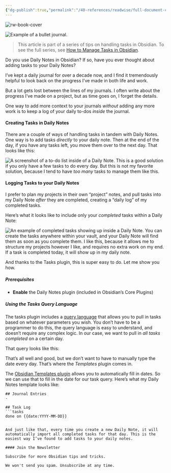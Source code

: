```yaml
---
{"dg-publish":true,"permalink":"/40-references/readwise/full-document-contents/how-to-add-tasks-to-your-daily-notes-in-obsidian/","tags":["rw/articles"]}
---
```


![rw-book-cover](https://obsidian.rocks/wp-content/uploads/2022/09/glenn-carstens-peters-RLw-UC03Gwc-unsplash.jpg)

![Example of a bullet journal.](https://obsidian.rocks/wp-content/uploads/2022/09/glenn-carstens-peters-RLw-UC03Gwc-unsplash.jpg)

> This article is part of a series of tips on handling tasks in Obsidian. To see the full series, see [How to Manage Tasks in Obsidian](https://obsidian.rocks/how-to-manage-tasks-in-obsidian/).
> 
> 

Do you use Daily Notes in Obsidian? If so, have you ever thought about adding tasks to your Daily Notes?

I’ve kept a daily journal for over a decade now, and I find it tremendously helpful to look back on the progress I’ve made in both life and work.

But a lot gets lost between the lines of my journals. I often write about the progress I’ve made on a project, but as time goes on, I forget the details.

One way to add more context to your journals *without* adding any more work is to keep a log of your daily to-dos *inside* the journal.

#### Creating Tasks in Daily Notes

There are a couple of ways of handling tasks in tandem with Daily Notes. One way is to add tasks *directly* to your daily note. Then at the end of the day, if you have any tasks left, you move them over to the next day. That looks like this:

![A screenshot of a to-do list inside of a Daily Note.](https://obsidian.rocks/wp-content/uploads/2022/09/2022-09-21_09-06.png)
This is a good solution if you only have a few tasks to do every day. But this is not my favorite solution, because I tend to have *too many* tasks to manage them like this.

#### Logging Tasks to your Daily Notes

I prefer to plan my projects in their own “project” notes, and pull tasks into my Daily Note *after* they are completed, creating a “daily log” of my completed tasks.

Here’s what it looks like to include only your *completed* tasks within a Daily Note:

![An example of completed tasks showing up inside a Daily Note.](https://obsidian.rocks/wp-content/uploads/2022/09/2022-09-21_09-07.png)
You can create the tasks anywhere within your vault, and your Daily Note will find them as soon as you complete them. I like this, because it allows me to structure my projects however I like, and requires no extra work on my end. If a task is completed today, it will show up in my daily note.

And thanks to the Tasks plugin, this is super easy to do. Let me show you how.

##### Prerequisites

* **Enable** the Daily Notes plugin (included in Obsidian’s Core Plugins)

##### Using the Tasks Query Language

The tasks plugin includes a [query language](https://obsidian-tasks-group.github.io/obsidian-tasks/queries/) that allows you to pull in tasks based on whatever parameters you wish. You don’t have to be a programmer to do this, the query language is easy to understand, and doesn’t require any complex logic. In our case, we want to pull in *all tasks completed* on a certain day.

That query looks like this:

That’s all well and good, but we don’t want to have to manually type the date every day. That’s where the *Templates* plugin comes in.

The [Obsidian Templates plugin](https://help.obsidian.md/Plugins/Templates) allows you to automatically fill in dates. So we can use that to fill in the date for our task query. Here’s what my Daily Notes template looks like:

```
## Journal Entries
-

## Task Log
```tasks
done on {{date:YYYY-MM-DD}}
```
```

And just like that, every time you create a new Daily Note, it will automatically import all completed tasks for that day. This is the easiest way I’ve found to add tasks to your daily notes.

#### Join the Newsletter

Subscribe for more Obsidian tips and tricks.

We won't send you spam. Unsubscribe at any time.
